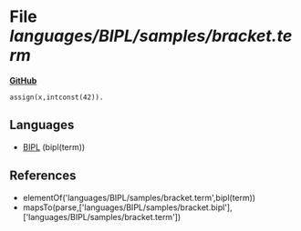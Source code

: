 # File _languages/BIPL/samples/bracket.term_
**[GitHub](https://github.com/softlang/yas/blob/master/languages/BIPL/samples/bracket.term)**
```
assign(x,intconst(42)).
```

## Languages
* [BIPL](../languages/BIPL.md) (bipl(term))

## References
* elementOf('languages/BIPL/samples/bracket.term',bipl(term))
* mapsTo(parse,['languages/BIPL/samples/bracket.bipl'],['languages/BIPL/samples/bracket.term'])
